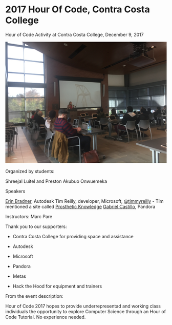 # 2017 Hour Of Code,  Contra Costa College


Hour of Code Activity at Contra Costa College, December 9, 2017

![Hour of Code, Contra Costa College, December 9 2017](https://github.com/lisawilliams/2017HourOfCodeContraCosta/blob/master/hourofcodecontracosta2017.jpg?raw=true)

Organized by students:

Shreejal Luitel and Preston Akubuo Onwuemeka

Speakers

[Erin Bradner](https://www.autodeskresearch.com/people/erin-bradner), Autodesk
Tim Reilly, developer, Microsoft, [@timmyreilly](http://twitter.com/timmyreilly)
    - Tim mentioned a site called [Prosthetic Knowledge](http://prostheticknowledge.com)
[Gabriel Castillo](https://www.linkedin.com/in/gxxcastillo), Pandora


Instructors:
Marc Pare


Thank you to our supporters:

* Contra Costa College for providing space and assistance
* Autodesk
* Microsoft
* Pandora
* Metas

* Hack the Hood for equipment and trainers

From the event description:

Hour of Code 2017 hopes to provide underrepresentad and working class individuals the opportunity to explore Computer Science through an Hour of Code Tutorial. No experience needed.
